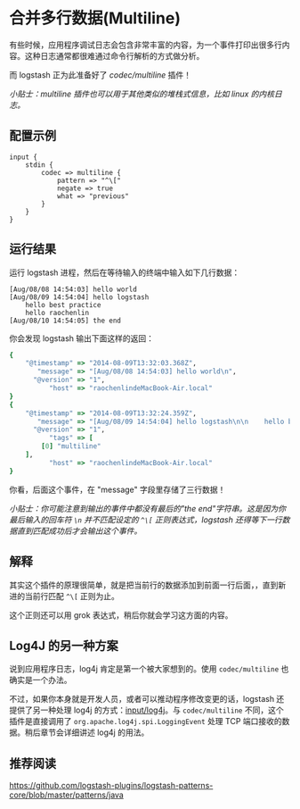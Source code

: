 # 合并多行数据(Multiline)

有些时候，应用程序调试日志会包含非常丰富的内容，为一个事件打印出很多行内容。这种日志通常都很难通过命令行解析的方式做分析。

而 logstash 正为此准备好了 *codec/multiline* 插件！

*小贴士：multiline 插件也可以用于其他类似的堆栈式信息，比如 linux 的内核日志。*

## 配置示例

```
input {
    stdin {
        codec => multiline {
            pattern => "^\["
            negate => true
            what => "previous"
        }
    }
}
```

## 运行结果

运行 logstash 进程，然后在等待输入的终端中输入如下几行数据：

```
[Aug/08/08 14:54:03] hello world
[Aug/08/09 14:54:04] hello logstash
    hello best practice
    hello raochenlin
[Aug/08/10 14:54:05] the end
```

你会发现 logstash 输出下面这样的返回：

```ruby
{
    "@timestamp" => "2014-08-09T13:32:03.368Z",
       "message" => "[Aug/08/08 14:54:03] hello world\n",
      "@version" => "1",
          "host" => "raochenlindeMacBook-Air.local"
}
{
    "@timestamp" => "2014-08-09T13:32:24.359Z",
       "message" => "[Aug/08/09 14:54:04] hello logstash\n\n    hello best practice\n\n    hello raochenlin\n",
      "@version" => "1",
          "tags" => [
        [0] "multiline"
    ],
          "host" => "raochenlindeMacBook-Air.local"
}
```

你看，后面这个事件，在 "message" 字段里存储了三行数据！

*小贴士：你可能注意到输出的事件中都没有最后的"the end"字符串。这是因为你最后输入的回车符 `\n` 并不匹配设定的 `^\[` 正则表达式，logstash 还得等下一行数据直到匹配成功后才会输出这个事件。*

## 解释

其实这个插件的原理很简单，就是把当前行的数据添加到前面一行后面，，直到新进的当前行匹配 `^\[` 正则为止。

这个正则还可以用 grok 表达式，稍后你就会学习这方面的内容。

## Log4J 的另一种方案

说到应用程序日志，log4j 肯定是第一个被大家想到的。使用 `codec/multiline` 也确实是一个办法。

不过，如果你本身就是开发人员，或者可以推动程序修改变更的话，logstash 还提供了另一种处理 log4j 的方式：[input/log4j](http://logstash.net/docs/1.4.2/inputs/log4j)。与 `codec/multiline` 不同，这个插件是直接调用了 `org.apache.log4j.spi.LoggingEvent` 处理 TCP 端口接收的数据。稍后章节会详细讲述 log4j 的用法。

## 推荐阅读

<https://github.com/logstash-plugins/logstash-patterns-core/blob/master/patterns/java>
